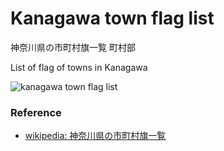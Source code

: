 Kanagawa town flag list
===============

神奈川県の市町村旗一覧  町村部

List of flag of towns in Kanagawa

![kanagawa town flag list]()

### Reference

- [wikipedia: 神奈川県の市町村旗一覧](https://ja.wikipedia.org/wiki/%E7%A5%9E%E5%A5%88%E5%B7%9D%E7%9C%8C%E3%81%AE%E5%B8%82%E7%94%BA%E6%9D%91%E6%97%97%E4%B8%80%E8%A6%A7)

